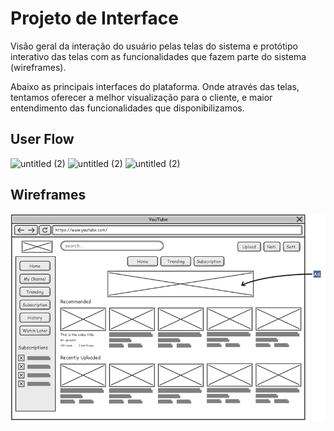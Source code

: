 
# Projeto de Interface

Visão geral da interação do usuário pelas telas do sistema e protótipo interativo das telas com as funcionalidades que fazem parte do sistema (wireframes).

Abaixo as principais interfaces do plataforma. Onde através das telas, tentamos oferecer a melhor visualização para o cliente, e maior entendimento das funcionalidades que disponibilizamos.

## User Flow

![untitled (2)](https://user-images.githubusercontent.com/80737152/136038285-164321ae-a7bf-42e4-94eb-7f9daac6fc57.png)
![untitled (2)](https://user-images.githubusercontent.com/80737152/136038767-ea9fc1c0-e294-4af0-a3c6-06aff9191b48.png)
![untitled (2)](https://user-images.githubusercontent.com/80737152/136039043-719a4299-0e08-43f7-a33f-2a1c5c8b1e88.png)







## Wireframes

![Exemplo de Wireframe](img/wireframe-example.png)

